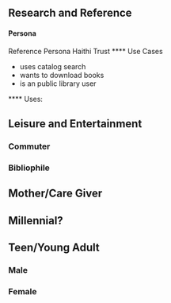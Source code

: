 ## Research and Reference
#### Persona
Reference Persona Haithi Trust
**** Use Cases
* uses catalog search
* wants to download books
* is an public library user

**** Uses:

## Leisure and Entertainment
### Commuter

### Bibliophile

## Mother/Care Giver

## Millennial?

## Teen/Young Adult

### Male

### Female






